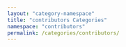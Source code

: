 ```yaml
---
layout: "category-namespace"
title: "contributors Categories"
namespace: "contributors"
permalink: /categories/contributors/
---
```


